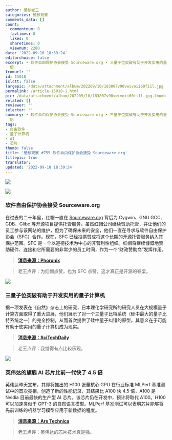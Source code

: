 ```yaml
---
author: 硬核老王
categories: 硬核观察
comments_data: []
count:
  commentnum: 0
  favtimes: 0
  likes: 0
  sharetimes: 0
  viewnum: 2280
date: '2022-09-10 18:39:24'
editorchoice: false
excerpt: • 软件自由保护协会接受 Sourceware.org • 三量子位突破有助于开发实用的量子计算机 • 英伟达的旗舰 AI 芯片比前一代快了 4.5
  倍
fromurl: ''
id: 15018
islctt: false
largepic: /data/attachment/album/202209/10/183807v90vwivoii60fi1l.jpg
permalink: /article-15018-1.html
pic: /data/attachment/album/202209/10/183807v90vwivoii60fi1l.jpg.thumb.jpg
related: []
reviewer: ''
selector: ''
summary: • 软件自由保护协会接受 Sourceware.org • 三量子位突破有助于开发实用的量子计算机 • 英伟达的旗舰 AI 芯片比前一代快了 4.5
  倍
tags:
- 自由软件
- 量子计算机
- AI
- 芯片
thumb: false
title: '硬核观察 #755 软件自由保护协会接受 Sourceware.org'
titlepic: true
translator: ''
updated: '2022-09-10 18:39:24'
---
```


![](/data/attachment/album/202209/10/183807v90vwivoii60fi1l.jpg)


![](/data/attachment/album/202209/10/183817iyyaacvvsckfwi2s.jpg)


### 软件自由保护协会接受 Sourceware.org


在过去的二十年里，红帽一直在 [Sourceware.org](http://sourceware.org/) 背后为 Cygwin、GNU GCC、GDB、Glibc 等开源项目提供托管服务。虽然红帽公司继续赞助托管，并让他们的员工参与该网站的维护，但为了确保未来的安全，他们一直在寻求与软件自由保护协会（SFC）合作。现在，SFC 已经投票赞成将这个长期的开源托管服务纳入其保护范围。SFC 是一个以道德技术为中心的非营利性组织。红帽将继续慷慨地赞助硬件、连接和它所需要的非常少的员工时间，作为一个“财政赞助商”发挥作用。



> 
> **[消息来源：Phoronix](https://www.phoronix.com/news/SFC-Sourceware-Votes)**
> 
> 
> 



> 
> 老王点评：为红帽点赞，也为 SFC 点赞，这才真正是开源的脊梁。
> 
> 
> 


![](/data/attachment/album/202209/10/183856mmgp51tfiifypgog.jpg)


### 三量子位突破有助于开发实用的量子计算机


据一项发表在《自然》杂志上的研究，日本理化学研究所的研究人员在大规模量子计算方面取得了重大进展，他们展示了对一个三量子比特系统（硅中最大的量子比特系统之一）的完全控制，从而首次提供了硅中量子纠错的原型。其意义在于可能有助于使实用的量子计算机成为现实。



> 
> **[消息来源：SciTechDaily](https://scitechdaily.com/quantum-breakthrough-researchers-demonstrate-full-control-of-a-three-qubit-system/)**
> 
> 
> 



> 
> 老王点评：我觉得有点比较乐观。
> 
> 
> 


![](/data/attachment/album/202209/10/183827j1kfzwlimsiwlqid.jpg)


### 英伟达的旗舰 AI 芯片比前一代快了 4.5 倍


英伟达昨天宣布，其即将推出的 H100 张量核心 GPU 在行业标准 MLPerf 基准测试中的首次亮相，创造了新的性能记录，其结果比 A100 快 4.5 倍，A100 是 Nvidia 目前最快的生产型 AI 芯片。该芯片仍在开发中，预计将取代 A100。H100 可以加速类似于 GPT-3 的自然语言模型。MLPerf 基准测试可以表明芯片能够将先前训练的机器学习模型应用于新数据的程度。



> 
> **[消息来源：Ars Technica](https://arstechnica.com/information-technology/2022/09/nvidias-flagship-ai-chip-reportedly-4-5x-faster-than-the-previous-champ/)**
> 
> 
> 



> 
> 老王点评：英伟达的芯片技术真是强。
> 
> 
>